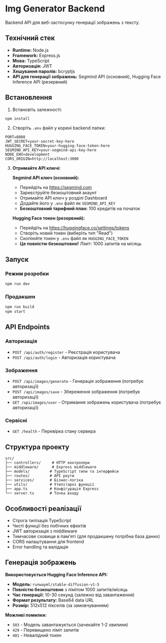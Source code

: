 # Img Generator Backend

Backend API для веб-застосунку генерації зображень з тексту.

## Технічний стек

- **Runtime:** Node.js
- **Framework:** Express.js
- **Мова:** TypeScript
- **Авторизація:** JWT
- **Хешування паролів:** bcryptjs
- **API для генерації зображень:** Segmind API (основний), Hugging Face Inference API (резервний)

## Встановлення

1. Встановіть залежності:
```bash
npm install
```

2. Створіть `.env` файл у корені backend папки:
```env
PORT=8080
JWT_SECRET=your-secret-key-here
HUGGING_FACE_TOKEN=your-hugging-face-token-here
SEGMIND_API_KEY=your-segmind-api-key-here
NODE_ENV=development
CORS_ORIGIN=http://localhost:3000
```

3. **Отримайте API ключі:**

   **Segmind API ключ (основний):**
   - Перейдіть на https://segmind.com
   - Зареєструйте безкоштовний акаунт
   - Отримайте API ключ у розділі Dashboard
   - Додайте його у `.env` файл як `SEGMIND_API_KEY`
   - **Безкоштовний тарифний план:** 100 кредитів на початок

   **Hugging Face токен (резервний):**
   - Перейдіть на https://huggingface.co/settings/tokens
   - Створіть новий токен (виберіть тип "Read")
   - Скопіюйте токен у `.env` файл як `HUGGING_FACE_TOKEN`
   - **Це повністю безкоштовно!** Ліміт: 1000 запитів на місяць

## Запуск

### Режим розробки
```bash
npm run dev
```

### Продакшен
```bash
npm run build
npm start
```

## API Endpoints

### Авторизація
- `POST /api/auth/register` - Реєстрація користувача
- `POST /api/auth/login` - Авторизація користувача

### Зображення
- `POST /api/images/generate` - Генерація зображення (потребує авторизації)
- `POST /api/images/save` - Збереження зображення (потребує авторизації)
- `GET /api/images/user` - Отримання зображень користувача (потребує авторизації)

### Сервісні
- `GET /health` - Перевірка стану сервера

## Структура проекту

```
src/
├── controllers/     # HTTP контролери
├── middleware/      # Express middleware
├── models/         # TypeScript типи та інтерфейси
├── routes/         # API роути
├── services/       # Бізнес-логіка
├── utils/          # Утилітарні функції
├── app.ts          # Конфігурація Express
└── server.ts       # Точка входу
```

## Особливості реалізації

- Строга типізація TypeScript
- Чисті функції без побічних ефектів
- JWT авторизація з middleware
- Тимчасове сховище в пам'яті (для продакшену потрібна база даних)
- CORS налаштування для frontend
- Error handling та валідація

## Генерація зображень

**Використовується Hugging Face Inference API:**
- **Модель:** `runwayml/stable-diffusion-v1-5`
- **Повністю безкоштовно** з лімітом 1000 запитів/місяць
- **Час генерації:** 10-30 секунд (залежно від завантаження)
- **Формат результату:** Base64 data URL
- **Розмір:** 512x512 пікселів (за замовчуванням)

**Можливі помилки:**
- `503` - Модель завантажується (зачекайте 1-2 хвилини)
- `429` - Перевищено ліміт запитів
- `401` - Невалідний токен